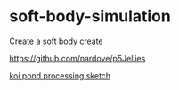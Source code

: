 # soft-body-simulation
Create a soft body create

https://github.com/nardove/p5Jellies


[koi pond processing sketch](https://github.com/nardove/p5Kois)
